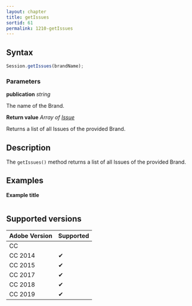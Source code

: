 ```yaml
---
layout: chapter
title: getIssues
sortid: 61
permalink: 1210-getIssues
---
```

## Syntax

```javascript
Session.getIssues(brandName);
```

### Parameters

**publication** *string*

The name of the Brand.

**Return value** *Array of [Issue](../../EntIssue/index.md)*

Returns a list of all Issues of the provided Brand.

## Description

The `getIssues()` method returns a list of all Issues of the provided Brand.

## Examples

**Example title**

```javascript

```

## Supported versions

| Adobe Version | Supported |
|---------------|---------|
| CC            |         |
| CC 2014       | ✔       |
| CC 2015       | ✔       |
| CC 2017       | ✔       |
| CC 2018       | ✔       |
| CC 2019       | ✔       |